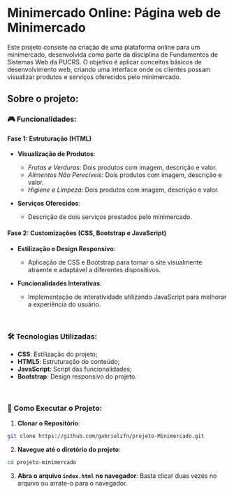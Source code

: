 # Minimercado Online: Página web de Minimercado

Este projeto consiste na criação de uma plataforma online para um minimercado, desenvolvida como parte da disciplina de Fundamentos de Sistemas Web da PUCRS. O objetivo é aplicar conceitos básicos de desenvolvimento web, criando uma interface onde os clientes possam visualizar produtos e serviços oferecidos pelo minimercado.


## Sobre o projeto:

### 🎮 Funcionalidades:
#### Fase 1: Estruturação (HTML)
- **Visualização de Produtos**:
  - *Frutas e Verduras*: Dois produtos com imagem, descrição e valor.
  - *Alimentos Não Perecíveis*: Dois produtos com imagem, descrição e valor.
  - *Higiene e Limpeza*: Dois produtos com imagem, descrição e valor.

- **Serviços Oferecidos**:
  - Descrição de dois serviços prestados pelo minimercado.


#### Fase 2: Customizações (CSS, Bootstrap e JavaScript)
- **Estilização e Design Responsivo**:
  - Aplicação de CSS e Bootstrap para tornar o site visualmente atraente e adaptável a diferentes dispositivos.

- **Funcionalidades Interativas**:
  - Implementação de interatividade utilizando JavaScript para melhorar a experiência do usuário.

<br>

### 🛠️ Tecnologias Utilizadas:
- **CSS**: Estilização do projeto;
- **HTML5**: Estruturação do conteúdo;
- **JavaScript**: Script das funcionalidades;
- **Bootstrap**: Design responsivo do projeto.

<br>

### 🎯 Como Executar o Projeto:
1. **Clonar o Repositório**:
  ```bash
  git clone https://github.com/gabrielzfn/projeto-Minimercado.git
  ```
2. **Navegue até o diretório do projeto**:
  ```bash
  cd projeto-minimercado
  ```
3. **Abra o arquivo `index.html` no navegador**:
  Basta clicar duas vezes no arquivo ou arrate-o para o navegador.
